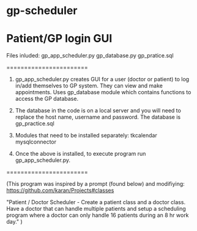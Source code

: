 # gp-scheduler
Patient/GP login GUI
=======================
Files inluded:
gp_app_scheduler.py
gp_database.py
gp_pratice.sql

=======================

1) gp_app_scheduler.py creates GUI for a user (doctor or 
patient) to log in/add themselves to GP system. They can 
view and make appointments. Uses gp_database module which 
contains functions to access the GP database.

2) The database in the code is on a local server and you 
will need to replace the host name, username and password. 
The database is gp_practice.sql
3) Modules that need to be installed separately:
	tkcalendar
	mysqlconnector

4) Once the above is installed, to execute program run 
gp_app_scheduler.py.

=======================

(This program was inspired by a prompt (found below) and 
modifiying: 
https://github.com/karan/Projects#classes

"Patient / Doctor Scheduler - Create a patient class and a 
doctor class. Have a doctor that can handle multiple 
patients and setup a scheduling program where a doctor can 
only handle 16 patients during an 8 hr work day." )

